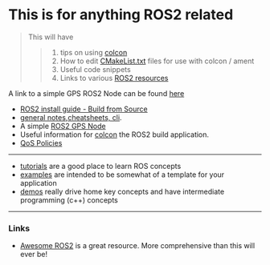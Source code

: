 # This is for anything ROS2 related
> This will have 
>> 1. tips on using [colcon](/posts/ROS2/2020-05-05-colcon-notes.markdown)
>> 2. How to edit [CMakeList.txt](/posts/ROS2/2020-05-05-basic-ros2-gps-node-still-a-work-in-progress.markdown#cmakelist) files for use with colcon / ament
>> 3. Useful code snippets
>> 4. Links to various [ROS2 resources](https://github.com/fkromer/awesome-ros2)

A link to a simple GPS ROS2 Node can be found [here](/posts/ROS2/2020-05-05-basic-ros2-gps-node-still-a-work-in-progress.markdown)


- [ROS2 install guide - Build from Source](https://index.ros.org/doc/ros2/Installation/Eloquent/Linux-Development-Setup/)
- [general notes,cheatsheets, cli](/posts/ROS2/2020-05-05-ros2-notes.markdown).
- A simple [ROS2 GPS Node](/posts/ROS2/2020-05-05-basic-ros2-gps-node-still-a-work-in-progress.markdown)
- Useful information for [colcon](/posts/ROS2/2020-05-05-colcon-notes.markdown) the ROS2 build application.
- [QoS Policies](/posts/ROS2/2020-05-05-ros2-qos-policy-information.markdown)

---
- [tutorials](https://index.ros.org/doc/ros2/Tutorials/) are a good place to learn ROS concepts
- [examples](https://github.com/ros2/examples/tree/master/rclcpp) are intended to be somewhat of a template for your application
- [demos](https://github.com/ros2/demos) really drive home key concepts and have intermediate programming (c++) concepts
---
### Links
- [Awesome ROS2](https://github.com/fkromer/awesome-ros2) is a great resource. More comprehensive than this will ever be!
